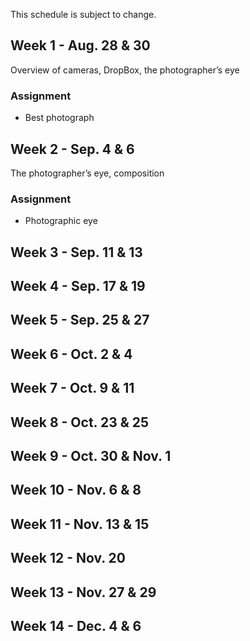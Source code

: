 This schedule is subject to change.
## Week 1 - Aug. 28 & 30

Overview of cameras, DropBox, the photographer’s eye

### Assignment
* Best photograph

## Week 2 - Sep. 4 & 6

The photographer’s eye, composition

### Assignment
* Photographic eye

## Week 3 - Sep. 11 & 13

## Week 4 - Sep. 17 & 19

## Week 5 - Sep. 25 & 27

## Week 6 - Oct. 2 & 4

## Week 7 - Oct. 9 & 11

## Week 8 - Oct. 23 & 25

## Week 9 - Oct. 30 & Nov. 1

## Week 10 - Nov. 6 & 8

## Week 11 - Nov. 13 & 15

## Week 12 - Nov. 20

## Week 13 - Nov. 27 & 29

## Week 14 - Dec. 4 & 6

